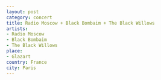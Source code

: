 ```yaml
---
layout: post
category: concert
title: Radio Moscow + Black Bombaim + The Black Willows
artists: 
- Radio Moscow
- Black Bombaim
- The Black Willows
place: 
- Glazart
country: France
city: Paris
---
```


